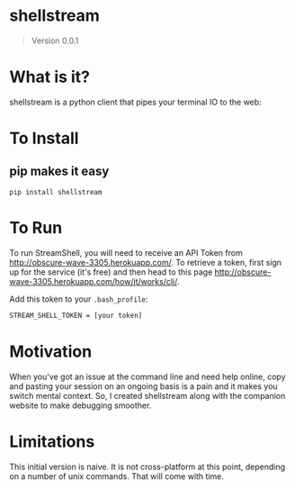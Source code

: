 # shellstream
> Version 0.0.1

# What is it?

shellstream is a python client that pipes your terminal IO to the web:

# To Install

## pip makes it easy

    pip install shellstream

# To Run

To run StreamShell, you will need to receive an API Token from http://obscure-wave-3305.herokuapp.com/.  To retrieve a token, first sign up for the service (it's free) and then head to this page http://obscure-wave-3305.herokuapp.com/how/it/works/cli/.

Add this token to your `.bash_profile`:

```bash
STREAM_SHELL_TOKEN = [your token]
```

# Motivation

When you've got an issue at the command line and need help online, copy and pasting your session on an ongoing basis is a pain and it makes you switch mental context.  So, I created shellstream along with the companion website to make debugging smoother.


# Limitations

This initial version is naive.  It is not cross-platform at this point, depending on a number of unix commands. That will come with time.
